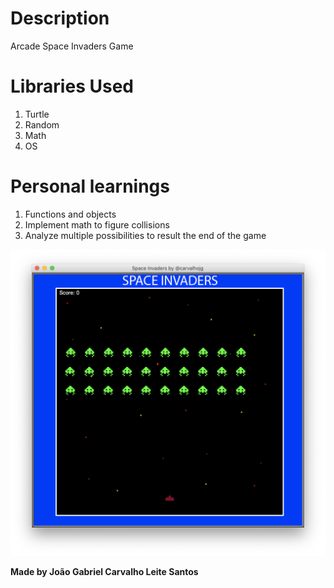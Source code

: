 # Description
Arcade Space Invaders Game

# Libraries Used
1. Turtle
2. Random
3. Math
4. OS

# Personal learnings
1. Functions and objects
2. Implement math to figure collisions
3. Analyze multiple possibilities to result the end of the game

![Space Invaders Screenshot](Screenshot.png)

**Made by João Gabriel Carvalho Leite Santos**